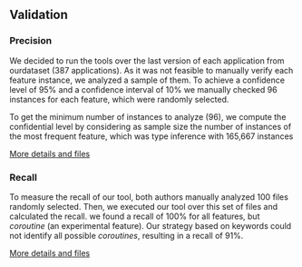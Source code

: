 ## Validation

### Precision

We decided to run the tools over the last version of each application from ourdataset (387 applications). As it was not feasible to manually verify each feature instance, we analyzed a sample of them. To achieve a confidence level of 95% and a confidence interval of 10% we manually checked 96 instances for each feature, which were randomly selected.

To get the minimum number of instances to analyze (96), we compute the confidential level by considering as sample size the number of instances of the most frequent feature, which was type inference with 165,667 instances

[More details and files](appendix_precision.md)

### Recall

To measure the recall of our tool, both authors manually analyzed 100 files randomly selected. 
 Then, we executed our tool over this set of files and calculated the recall.
we found a recall of 100% for all features, but *coroutine* (an experimental feature). Our strategy based on keywords could not identify all possible *coroutines*, resulting in a recall of 91%.

[More details and files](appendix_recall.md)
